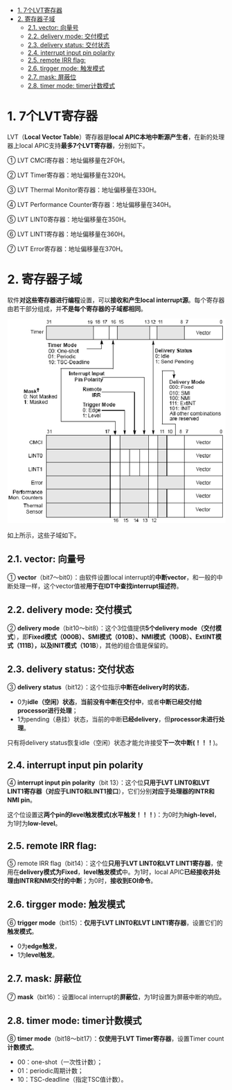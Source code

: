 
<!-- @import "[TOC]" {cmd="toc" depthFrom=1 depthTo=6 orderedList=false} -->

<!-- code_chunk_output -->

- [1. 7个LVT寄存器](#1-7个lvt寄存器)
- [2. 寄存器子域](#2-寄存器子域)
  - [2.1. vector: 向量号](#21-vector-向量号)
  - [2.2. delivery mode: 交付模式](#22-delivery-mode-交付模式)
  - [2.3. delivery status: 交付状态](#23-delivery-status-交付状态)
  - [2.4. interrupt input pin polarity](#24-interrupt-input-pin-polarity)
  - [2.5. remote IRR flag:](#25-remote-irr-flag)
  - [2.6. tirgger mode: 触发模式](#26-tirgger-mode-触发模式)
  - [2.7. mask: 屏蔽位](#27-mask-屏蔽位)
  - [2.8. timer mode: timer计数模式](#28-timer-mode-timer计数模式)

<!-- /code_chunk_output -->

# 1. 7个LVT寄存器

LVT（**Local Vector Table**）寄存器是**local APIC本地中断源产生者**，在新的处理器上local APIC支持**最多7个LVT寄存器**，分别如下。

① LVT CMCI寄存器：地址偏移量在2F0H。

② LVT Timer寄存器：地址偏移量在320H。

③ LVT Thermal Monitor寄存器：地址偏移量在330H。

④ LVT Performance Counter寄存器：地址偏移量在340H。

⑤ LVT LINT0寄存器：地址偏移量在350H。

⑥ LVT LINT1寄存器：地址偏移量在360H。

⑦ LVT Error寄存器：地址偏移量在370H。

# 2. 寄存器子域

软件**对这些寄存器进行编程**设置，可以**接收和产生local interrupt源**。每个寄存器由若干部分组成，并**不是每个寄存器的子域都相同**。

![2020-04-21-11-25-02.png](./images/2020-04-21-11-25-02.png)

如上所示，这些子域如下。

## 2.1. vector: 向量号

① **vector**（bit7～bit0）：由软件设置local interrupt的**中断vector**，和一般的中断处理一样，这个vector值被**用于在IDT中查找interrupt描述符**。

## 2.2. delivery mode: 交付模式

② **delivery mode**（bit10～bit8）：这个3位值提供**5个delivery mode（交付模式**），即**Fixed模式（000B）、SMI模式（010B）、NMI模式（100B）、ExtINT模式（111B），以及INIT模式（101B**），其他的组合值是保留的。

## 2.3. delivery status: 交付状态

③ **delivery status**（bit12）：这个位指示**中断在delivery时的状态**，

- 0为**idle（空闲）状态**，**当前没有中断在交付中**，或者**中断已经交付给processor进行处理**；
- 1为pending（悬挂）状态，当前的中断**已经delivery**，但**processor未进行处理**。

只有将delivery status恢复idle（空闲）状态才能允许接受**下一次中断(！！！**)。

## 2.4. interrupt input pin polarity

④ **interrupt input pin polarity**（bit 13）：这个位**只用于LVT LINT0和LVT LINT1寄存器（对应于LINT0和LINT1接口**），它们分别**对应于处理器的INTR和NMI pin**。

这个位设置这**两个pin的level触发模式(水平触发！！！**)：为0时为**high\-level**，为1时为**low\-level**。

## 2.5. remote IRR flag:

⑤ remote IRR flag（bit14）：这个位**只用于LVT LINT0和LVT LINT1寄存器**，使用在**delivery模式为Fixed**，**level触发模式**中。为1时，local APIC**已经接收并处理由INTR和NMI交付的中断**；为0时，**接收到EOI命令**。

## 2.6. tirgger mode: 触发模式

⑥ **trigger mode**（bit15）：**仅用于LVT LINT0和LVT LINT1寄存器**，设置它们的**触发模式**。

- 0为**edge触发**，
- 1为**level触发**。

## 2.7. mask: 屏蔽位

⑦ **mask**（bit16）：设置local interrupt的**屏蔽位**，为1时设置为屏蔽中断的响应。

## 2.8. timer mode: timer计数模式

⑧ **timer mode**（bit18～bit17）：**仅使用于LVT Timer寄存器**，设置Timer count**计数模式**。

- 00：one-shot（一次性计数）；
- 01：periodic周期计数；
- 10：TSC-deadline（指定TSC值计数）。